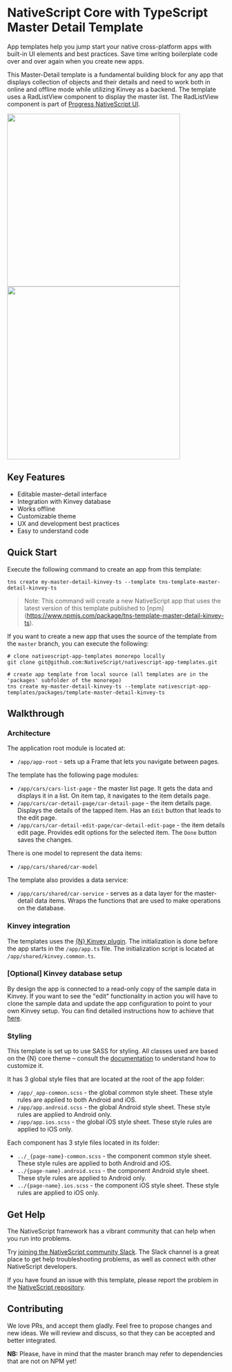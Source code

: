 # NativeScript Core with TypeScript Master Detail Template
App templates help you jump start your native cross-platform apps with built-in UI elements and best practices. Save time writing boilerplate code over and over again when you create new apps.

This Master-Detail template is a fundamental building block for any app that displays collection of objects and their details and need to work both in online and offline mode while utilizing Kinvey as a backend. The template uses a RadListView component to display the master list. The RadListView component is part of [Progress NativeScript UI](https://github.com/telerik/nativescript-ui-feedback).

<img src="/packages/template-master-detail-kinvey-ts/tools/assets/phone-masterDetail-ios.png" height="400" /><img src="/packages/template-master-detail-kinvey-ts/tools/assets/phone-masterDetail-detail-ios.png" height="400" />

## Key Features
- Editable master-detail interface
- Integration with Kinvey database
- Works offline
- Customizable theme
- UX and development best practices
- Easy to understand code

## Quick Start
Execute the following command to create an app from this template:

```
tns create my-master-detail-kinvey-ts --template tns-template-master-detail-kinvey-ts
```

> Note: This command will create a new NativeScript app that uses the latest version of this template published to [npm] (https://www.npmjs.com/package/tns-template-master-detail-kinvey-ts).

If you want to create a new app that uses the source of the template from the `master` branch, you can execute the following:

```
# clone nativescript-app-templates monorepo locally
git clone git@github.com:NativeScript/nativescript-app-templates.git

# create app template from local source (all templates are in the 'packages' subfolder of the monorepo)
tns create my-master-detail-kinvey-ts --template nativescript-app-templates/packages/template-master-detail-kinvey-ts
```

## Walkthrough

### Architecture
The application root module is located at:
- `/app/app-root` - sets up a Frame that lets you navigate between pages.

The template has the following page modules:
- `/app/cars/cars-list-page` - the master list page. It gets the data and displays it in a list. On item tap, it navigates to the item details page.
- `/app/cars/car-detail-page/car-detail-page` - the item details page. Displays the details of the tapped item. Has an `Edit` button that leads to the edit page.
- `/app/cars/car-detail-edit-page/car-detail-edit-page` - the item details edit page. Provides edit options for the selected item. The `Done` button saves the changes.

There is one model to represent the data items:
- `/app/cars/shared/car-model`

The template also provides a data service:
- `/app/cars/shared/car-service` - serves as a data layer for the master-detail data items. Wraps the functions that are used to make operations on the database.

### Kinvey integration
The templates uses the [{N} Kinvey plugin](https://github.com/Kinvey/nativescript-sdk). The initialization is done before the app starts in the `/app/app.ts` file. The initialization script is located at `/app/shared/kinvey.common.ts`.

### [Optional] Kinvey database setup
By design the app is connected to a read-only copy of the sample data in Kinvey. If you want to see the "edit" functionality in action you will have to clone the sample data and update the app configuration to point to your own Kinvey setup. You can find detailed instructions how to achieve that [here](https://github.com/NativeScript/nativescript-app-templates/blob/master/packages/template-master-detail-kinvey-ts/tools/kinvey/kinvey-database-setup.md).

### Styling
This template is set up to use SASS for styling. All classes used are based on the {N} core theme – consult the [documentation](https://github.com/NativeScript/theme) to understand how to customize it.

It has 3 global style files that are located at the root of the app folder:

- `/app/_app-common.scss` - the global common style sheet. These style rules are applied to both Android and iOS.
- `/app/app.android.scss` - the global Android style sheet. These style rules are applied to Android only.
- `/app/app.ios.scss` - the global iOS style sheet. These style rules are applied to iOS only.

Each component has 3 style files located in its folder:

- `../_{page-name}-common.scss` - the component common style sheet. These style rules are applied to both Android and iOS.
- `../{page-name}.android.scss` - the component Android style sheet. These style rules are applied to Android only.
- `../{page-name}.ios.scss` - the component iOS style sheet. These style rules are applied to iOS only.

## Get Help
The NativeScript framework has a vibrant community that can help when you run into problems.

Try [joining the NativeScript community Slack](http://developer.telerik.com/wp-login.php?action=slack-invitation). The Slack channel is a great place to get help troubleshooting problems, as well as connect with other NativeScript developers.

If you have found an issue with this template, please report the problem in the [NativeScript repository](https://github.com/NativeScript/NativeScript/issues).

## Contributing

We love PRs, and accept them gladly. Feel free to propose changes and new ideas. We will review and discuss, so that they can be accepted and better integrated.

**NB:** Please, have in mind that the master branch may refer to dependencies that are not on NPM yet!
